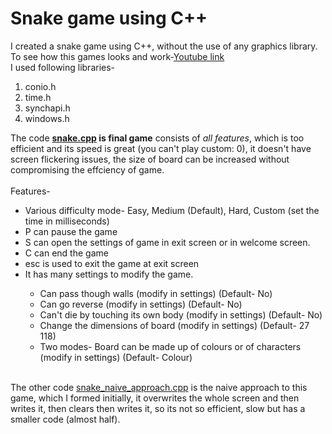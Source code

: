 # Snake game using C++
I created a snake game using C++, without the use of any graphics library.<br>
To see how this games looks and work-[Youtube link](https://youtu.be/HlmdeXelTsM) <br>
I used following libraries-<br>
<ol>
 <li>conio.h</li>
<li> time.h </li>
<li> synchapi.h </li>
<li> windows.h </li>
 </ol>

The code **[snake.cpp](https://github.com/Mysterious-Owl/Snake-game-using-C/blob/master/snake.cpp) is final game** consists of *all features*, which is too efficient and its speed is great (you can't play custom: 0), it doesn't have screen flickering issues, the size of board can be increased without compromising the effciency of game.<br><br>Features-<br>

<ul>
<li> Various difficulty mode- Easy, Medium (Default), Hard, Custom (set the time in milliseconds)</li>
<li> P can pause the game</li>
<li> S can open the settings of game in exit screen or in welcome screen.</li>
<li> C can end the game</li>
<li> esc is used to exit the game at exit screen</li>
<li> It has many settings to modify the game.</li><ul>
<li> Can pass though walls (modify in settings) (Default- No)</li>
<li> Can go reverse (modify in settings) (Default- No)</li>
<li> Can't die by touching its own body (modify in settings) (Default- No)</li>
<li> Change the dimensions of board (modify in settings) (Default- 27 118)</li>
<li> Two modes- Board can be made up of colours or of characters (modify in settings) (Default- Colour)</li>
 </ul></ul><br>
The other code <a href="https://github.com/Mysterious-Owl/Snake-game-using-C/blob/master/snake_naive_approach.cpp"> snake_naive_approach.cpp</a> is the naive approach to this game, which I formed initially, it overwrites the whole screen and then writes it, then clears then writes it, so its not so efficient, slow but has a smaller code (almost half).
